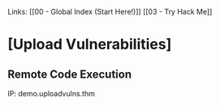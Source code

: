 Links: [[00 - Global Index (Start Here!)]] [[03 - Try Hack Me]]
# [Upload Vulnerabilities]
## Remote Code Execution
IP: demo.uploadvulns.thm

